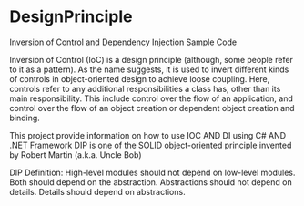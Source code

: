 # DesignPrinciple
Inversion of Control and Dependency Injection Sample Code

Inversion of Control (IoC) is a design principle (although, some people refer to it as a pattern). As the name suggests, it is used to invert different kinds of controls in object-oriented design to achieve loose coupling. Here, controls refer to any additional responsibilities a class has, other than its main responsibility. This include control over the flow of an application, and control over the flow of an object creation or dependent object creation and binding.

This project provide information on how to use IOC AND DI using C# AND .NET Framework
DIP is one of the SOLID object-oriented principle invented by Robert Martin (a.k.a. Uncle Bob)

DIP Definition: 
High-level modules should not depend on low-level modules. Both should depend on the abstraction.
Abstractions should not depend on details. Details should depend on abstractions.
